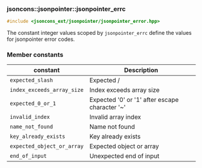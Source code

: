 ### jsoncons::jsonpointer::jsonpointer_errc

```c++
#include <jsoncons_ext/jsonpointer/jsonpointer_error.hpp>
```

The constant integer values scoped by `jsonpointer_errc` define the values for jsonpointer error codes.

### Member constants

constant                            |Description
------------------------------------|------------------------------
`expected_slash`                    |Expected /
`index_exceeds_array_size`          |Index exceeds array size
`expected_0_or_1`                   |Expected '0' or '1' after escape character '~'
`invalid_index`                     |Invalid array index
`name_not_found`                    |Name not found
`key_already_exists`                |Key already exists
`expected_object_or_array`          |Expected object or array 
`end_of_input`                      |Unexpected end of input      




